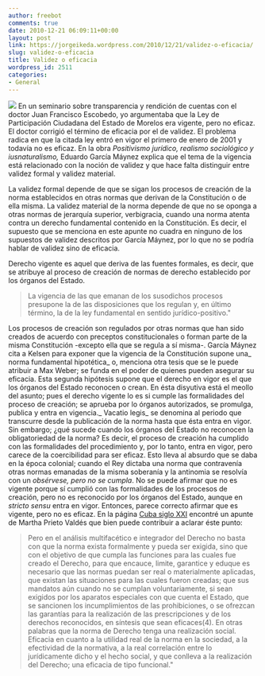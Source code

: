 ```yaml
---
author: freebot
comments: true
date: 2010-12-21 06:09:11+00:00
layout: post
link: https://jorgeikeda.wordpress.com/2010/12/21/validez-o-eficacia/
slug: validez-o-eficacia
title: Validez o eficacia
wordpress_id: 2511
categories:
- General
---
```


[![](http://www.jorgeikeda.com/wordpress/wp-content/uploads/2010/12/162725_477311244517_747389517_5534773_4151308_n-300x225.jpg)](http://www.jorgeikeda.com/wordpress/wp-content/uploads/2010/12/162725_477311244517_747389517_5534773_4151308_n.jpg)
En un seminario sobre transparencia y rendición de cuentas con el doctor Juan Francisco Escobedo, yo argumentaba que la Ley de Participación Ciudadana del Estado de Morelos era vigente, pero no eficaz. El doctor corrigió el término de eficacia por el de validez. El problema radica en que la citada ley entró en vigor el primero de enero de 2001 y todavía no es eficaz.
En la obra _Positivismo jurídico, realismo sociológico y iusnaturalismo,_ Eduardo García Máynez explica que el tema de la vigencia está relacionado con la noción de validez y que hace falta distinguir entre validez formal y validez material.

La  validez formal depende de que se sigan los procesos de creación de la norma establecidos en otras normas que derivan de la Constitución o de ella misma. La validez material de la norma depende de que no se oponga a otras normas de jerarquía superior, verbigracia, cuando una norma atenta contra un derecho fundamental contenido en la Constitución. Es decir, el supuesto que se menciona en este apunte no cuadra en ninguno de los supuestos de validez descritos por García Máynez, por lo que no se podría hablar de validez sino de eficacia.

Derecho vigente es aquel que deriva de las fuentes formales, es decir, que se atribuye al proceso de creación de normas de derecho establecido por los órganos del Estado.




<blockquote>La vigencia de las que emanan de los susodichos procesos presupone la de las disposiciones que los regulan y, en último término, la de la ley fundamental en sentido jurídico-positivo."</blockquote>




Los procesos de creación son regulados por otras normas que han sido creados de acuerdo con preceptos constitucionales o forman parte de la misma Constitución -excepto ella que se regula a sí misma-.
García Máynez cita a Kelsen para exponer que la vigencia de la Constitución supone una_ norma fundamental hipotética_ o, menciona otra tesis que se le puede atribuir a Max Weber; se funda en el poder de quienes pueden asegurar su eficacia.
 Esta segunda hipótesis supone que el derecho en vigor es el que los órganos del Estado reconocen o crean. En ésta disyutiva está el meollo del asunto; pues el derecho vigente lo es si cumple las formalidades del proceso de creación; se aprueba por lo órganos autorizados, se promulga, publica y entra en vigencia._ Vacatio legis_ se denomina al periodo que transcurre desde la publicación de la norma hasta que ésta entra en vigor. Sin embargo; ¿qué sucede cuando los órganos del Estado no reconocen la obligatoriedad de la norma? Es decir, el proceso de creación ha cumplido con las formalidades del procedimiento y, por lo tanto, entra en vigor, pero carece de la coercibilidad para ser eficaz. Esto lleva al absurdo que se daba en la época colonial; cuando el Rey dictaba una norma que contravenía otras normas emanadas de la misma soberanía y  la antinomia se resolvía con un _obsérvese, pero no se cumpla_.
No se puede afirmar que no es vigente porque sí cumplió con las formalidades de los procesos de creación, pero no es reconocido por los órganos del Estado, aunque en _stricto sensu_ entra en vigor. Entonces, parece correcto afirmar que es vigente, pero no es eficaz.
En la página [Cuba siglo XXI](http://www.nodo50.org/cubasigloXXI/politica/prieto5_310702.htm) encontré un apunte de Martha Prieto Valdés que bien puede contribuir a aclarar éste punto:




<blockquote>Pero en el análisis multifacético e integrador del Derecho no basta con que la norma exista formalmente y pueda ser exigida, sino que con el objetivo de que cumpla las funciones para las cuales fue creado el Derecho, para que encauce, limite, garantice y eduque es necesario que las normas puedan ser real o materialmente aplicadas, que existan las situaciones para las cuales fueron creadas; que sus mandatos aún cuando no se cumplan voluntariamente, si sean exigidos por los aparatos especiales con que cuenta el Estado, que se sancionen los incumplimientos de las prohibiciones, o se ofrezcan las garantías para la realización de las prescripciones y de los derechos reconocidos, en síntesis que sean eficaces(4). En otras palabras que la norma de Derecho tenga una realización social. Eficacia en cuanto a la utilidad real de la norma en la sociedad, a la efectividad de la normativa, a la real correlación entre lo jurídicamente dicho y el hecho social, y que conlleva a la realización del Derecho; una eficacia de tipo funcional." </blockquote>





